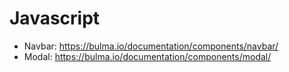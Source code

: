 # Javascript
* Navbar: https://bulma.io/documentation/components/navbar/
* Modal: https://bulma.io/documentation/components/modal/
